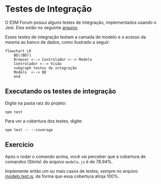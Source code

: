 # Testes de Integração

O ESM Forum possui alguns testes de integração, implementados usando o Jest. Eles estão no seguinte [arquivo](../testes/modelo.test.js).

Esses testes de integração testam a camada de modelo e o acesso da mesma ao banco de dados, como ilustrado a seguir:

```mermaid
flowchart LR
    BD[(BD)]
    Browser <--> Controlador <--> Modelo
    Controlador <--> Visão
    subgraph testes de integração
    Modelo  <--> BD 
    end
```

## Executando os testes de integração

Digite na pasta raiz do projeto:

``npm test``

Para ver a cobertura dos testes, digite:

``npm test -- --coverage`` 

## Exercício

Após o rodar o comando acima, você vai perceber que a cobertura de comandos (Stmts) do arquivo `modelo.js` é de 78.94%.

Implemente então um ou mais casos de testes, sempre no arquivo [modelo.test.js](../testes/modelo.test.js), de forma que essa cobertura atinja 100%.
